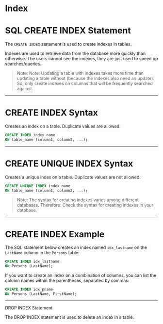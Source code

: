 # Index

# SQL CREATE INDEX Statement

The `CREATE INDEX` statement is used to create indexes in tables.

Indexes are used to retrieve data from the database more quickly than otherwise. The users cannot see the indexes, they are just used to speed up searches/queries.

> Note: Note: Updating a table with indexes takes more time than updating a table without (because the indexes also need an update). So, only create indexes on columns that will be frequently searched against.

---

# CREATE INDEX Syntax

Creates an index on a table. Duplicate values are allowed:

```sql
CREATE INDEX index_name
ON table_name (column1, column2, ...); 
```

---

# CREATE UNIQUE INDEX Syntax

Creates a unique index on a table. Duplicate values are not allowed:

```sql
CREATE UNIQUE INDEX index_name
ON table_name (column1, column2, ...); 
```

> Note: The syntax for creating indexes varies among different databases. Therefore: Check the syntax for creating indexes in your database.

---

# CREATE INDEX Example

The SQL statement below creates an index named `idx_lastname` on the `LastName` column in the `Persons` table:

```sql
CREATE INDEX idx_lastname
ON Persons (LastName);
```

If you want to create an index on a combination of columns, you can list the column names within the parentheses, separated by commas:

```sql
CREATE INDEX idx_pname
ON Persons (LastName, FirstName); 
```


---

DROP INDEX Statement

The DROP INDEX statement is used to delete an index in a table.










